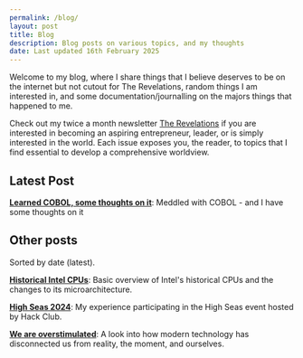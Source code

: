 ```yaml
---
permalink: /blog/
layout: post
title: Blog
description: Blog posts on various topics, and my thoughts
date: Last updated 16th February 2025
---
```


Welcome to my blog, where I share things that I believe deserves to be on the internet but not cutout for The Revelations, random things I am interested in, and some documentation/journalling on the majors things that happened to me.

Check out my twice a month newsletter [The Revelations](https://revelations.theluqmn.com) if you are interested in becoming an aspiring entrepreneur, leader, or is simply interested in the world. Each issue exposes you, the reader, to topics that I find essential to develop a comprehensive worldview.

## Latest Post

**[Learned COBOL, some thoughts on it](https://theluqmn.com/blog/cobol)**: Meddled with COBOL - and I have some thoughts on it

## Other posts

Sorted by date (latest).

**[Historical Intel CPUs](https://theluqmn.com/blog/historical-intel-cpus)**: Basic overview of Intel's historical CPUs and the changes to its microarchitecture.

**[High Seas 2024](https://theluqmn.com/blog/high-seas)**: My experience participating in the High Seas event hosted by Hack Club.

**[We are overstimulated](https://theluqmn.com/blog/we-are-overstimulated)**: A look into how modern technology has disconnected us from reality, the moment, and ourselves.
